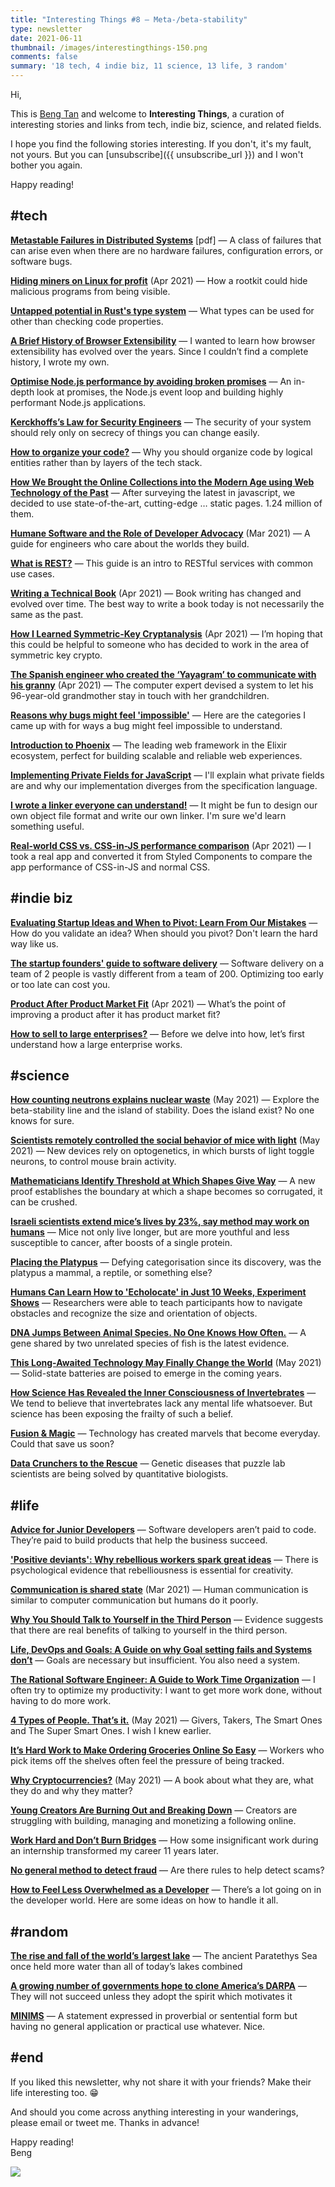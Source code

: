 ```yaml
---
title: "Interesting Things #8 — Meta-/beta-stability"
type: newsletter
date: 2021-06-11
thumbnail: /images/interestingthings-150.png
comments: false
summary: '18 tech, 4 indie biz, 11 science, 13 life, 3 random'
---
```


Hi,

This is [Beng Tan](https://bengtan.com/about/) and welcome to **Interesting Things**, a curation of interesting stories and links from tech, indie biz, science, and related fields.

I hope you find the following stories interesting. If you don't, it's my fault, not yours. But you can [unsubscribe]({{ unsubscribe_url }}) and I won't bother you again.

Happy reading!

## #tech

**[Metastable Failures in Distributed Systems](https://sigops.org/s/conferences/hotos/2021/papers/hotos21-s11-bronson.pdf)** [pdf] — A class of failures that can arise even when there are no hardware failures, configuration errors, or software bugs.

**[Hiding miners on Linux for profit](https://alfon.io/posts/hiding-cryptominers-linux)** (Apr 2021) — How a rootkit could hide malicious programs from being visible.

**[Untapped potential in Rust's type system](https://www.jakobmeier.ch/blogging/Untapped-Rust.html)** — What types can be used for other than checking code properties.
<!-- #rust -->

**[A Brief History of Browser Extensibility](https://medium.com/brick-by-brick/a-brief-history-of-browser-extensibility-bcfeb4181c9a)** — I wanted to learn how browser extensibility has evolved over the years. Since I couldn’t find a complete history, I wrote my own.

**[Optimise Node.js performance by avoiding broken promises](https://www.nearform.com/blog/optimise-node-js-performance-avoiding-broken-promises/)** — An in-depth look at promises, the Node.js event loop and building highly performant Node.js applications.
<!-- @jasnell #node #js #javascript -->

**[Kerckhoffs’s Law for Security Engineers](https://devd.me/log/posts/kerckhoffs-law/)** — The security of your system should rely only on secrecy of things you can change easily.
<!-- @frgx #security -->

**[How to organize your code?](https://kislayverma.com/programming/how-to-organize-your-code/)** — Why you should organize code by logical entities rather than by layers of the tech stack.
<!-- @kislayverma #coding #programming -->

**[How We Brought the Online Collections into the Modern Age using Web Technology of the Past](https://www.vam.ac.uk/blog/digital/how-we-brought-the-online-collections-into-the-modern-age-using-web-technology-of-the-past)** — After surveying the latest in javascript, we decided to use state-of-the-art, cutting-edge … static pages. 1.24 million of them.
<!-- #webdesign #webdev #html #webdevelopment #webdeveloper #website -->

**[Humane Software and the Role of Developer Advocacy](https://www.makeartwithpython.com/blog/thoughts-on-technical-evangelism/)** (Mar 2021) — A guide for engineers who care about the worlds they build.
<!-- @burningion -->

**[What is REST?](https://www.crudful.com/guides/what-is-rest)** — This guide is an intro to RESTful services with common use cases.

**[Writing a Technical Book](https://andregarzia.com/2021/04/writing-a-technical-book.html)** (Apr 2021) — Book writing has changed and evolved over time. The best way to write a book today is not necessarily the same as the past.
<!-- @soapdog -->

**[How I Learned Symmetric-Key Cryptanalysis](https://akircanski.github.io/cryptanalysis/2021/04/27/symmetric-key-cryptanalysis-howto.html)** (Apr 2021) — I’m hoping that this could be helpful to someone who has decided to work in the area of symmetric key crypto.
<!-- #security -->

**[The Spanish engineer who created the ‘Yayagram’ to communicate with his granny](https://english.elpais.com/science_tech/2021-04-23/the-spanish-engineer-who-created-the-yayagram-to-communicate-with-his-granny.html)** (Apr 2021) — The computer expert devised a system to let his 96-year-old grandmother stay in touch with her grandchildren.

**[Reasons why bugs might feel 'impossible'](https://jvns.ca/blog/2021/06/08/reasons-why-bugs-might-feel-impossible/)** — Here are the categories I came up with for ways a bug might feel impossible to understand.
<!-- @b0rk #coding #programming -->

**[Introduction to Phoenix](https://serokell.io/blog/introduction-to-phoenix)** — The leading web framework in the Elixir ecosystem, perfect for building scalable and reliable web experiences.

**[Implementing Private Fields for JavaScript](https://www.mgaudet.ca/technical/2021/5/4/implementing-private-fields-for-javascript)** — I'll explain what private fields are and why our implementation diverges from the specification language. 
<!-- @mattstudies #js #javascript -->

**[I wrote a linker everyone can understand!](https://briancallahan.net/blog/20210609.html)** — It might be fun to design our own object file format and write our own linker. I'm sure we'd learn something useful.

**[Real-world CSS vs. CSS-in-JS performance comparison](https://pustelto.com/blog/css-vs-css-in-js-perf/)** (Apr 2021) — I took a real app and converted it from Styled Components to compare the app performance of CSS-in-JS and normal CSS. 
<!-- @pustelto #css #webdesign #webdev #webdevelopment #webdeveloper -->


## #indie biz

**[Evaluating Startup Ideas and When to Pivot: Learn From Our Mistakes](https://www.visualbinary.com/blog/audiex)** — How do you validate an idea? When should you pivot? Don't learn the hard way like us.
<!-- @ABriscallBowker #startup #startups #product #startupideas -->

**[The startup founders' guide to software delivery](https://circleci.com/blog/startup-founders-guide-to-software-delivery/)** — Software delivery on a team of 2 people is vastly different from a team of 200. Optimizing too early or too late can cost you.
<!--#startup #startups -->

**[Product After Product Market Fit](https://desmondmcnamee.com/21.04.2021-product-after-product-market-fit.html)** (Apr 2021) — What’s the point of improving a product after it has product market fit? 
<!-- @desmondmc89 #startup #startups #product #startupideas -->

**[How to sell to large enterprises?](https://www.getcogno.ai/blog/how-to-sell-to-large-enterprises/)** — Before we delve into how, let’s first understand how a large enterprise works.
<!-- @amangoeliitb -->


## #science

**[How counting neutrons explains nuclear waste](https://rootsofprogress.org/nuclear-physics)** (May 2021) — Explore the beta-stability line and the island of stability. Does the island exist? No one knows for sure.
<!-- @rootsofprogress -->

**[Scientists remotely controlled the social behavior of mice with light](https://www.sciencenews.org/article/optogenetics-social-behavior-brains-mice-light)** (May 2021) — New devices rely on optogenetics, in which bursts of light toggle neurons, to control mouse brain activity.

**[Mathematicians Identify Threshold at Which Shapes Give Way](https://www.quantamagazine.org/mathematicians-identify-threshold-at-which-shapes-give-way-20210603/)** — A new proof establishes the boundary at which a shape becomes so corrugated, it can be crushed.

**[Israeli scientists extend mice’s lives by 23%, say method may work on humans](https://www.timesofisrael.com/israeli-scientists-extend-mices-lives-by-23-say-method-may-work-on-humans/)** — Mice not only live longer, but are more youthful and less susceptible to cancer, after boosts of a single protein.

**[Placing the Platypus](https://www.historytoday.com/archive/natural-histories/placing-platypus)** — Defying categorisation since its discovery, was the platypus a mammal, a reptile, or something else? 

**[Humans Can Learn How to 'Echolocate' in Just 10 Weeks, Experiment Shows](https://www.sciencealert.com/blind-and-sighted-people-can-learn-to-echolocate-in-as-few-as-10-weeks)** — Researchers were able to teach participants how to navigate obstacles and recognize the size and orientation of objects.

**[DNA Jumps Between Animal Species. No One Knows How Often.](https://www.quantamagazine.org/dna-jumps-between-animal-species-no-one-knows-how-often-20210609/)** — A gene shared by two unrelated species of fish is the latest evidence.

**[This Long-Awaited Technology May Finally Change the World](https://medium.com/predict/this-long-awaited-technology-may-finally-change-the-world-ec3023a30af2)** (May 2021) — Solid-state batteries are poised to emerge in the coming years.

**[How Science Has Revealed the Inner Consciousness of Invertebrates](https://lithub.com/how-science-has-revealed-the-inner-consciousness-of-invertebrates)** — We tend to believe that invertebrates lack any mental life whatsoever. But science has been exposing the frailty of such a belief.

**[Fusion & Magic](https://www.laphamsquarterly.org/technology/fusion-magic)** — Technology has created marvels that become everyday. Could that save us soon?

**[Data Crunchers to the Rescue](http://cshl.nautil.us/article/704/data-crunchers-to-the-rescue)** — Genetic diseases that puzzle lab scientists are being solved by quantitative biologists.


## #life

**[Advice for Junior Developers](https://ashfurrow.com/blog/advice-for-junior-developers/)** — Software developers aren’t paid to code. They’re paid to build products that help the business succeed.
<!-- @ashfurrow -->

**['Positive deviants': Why rebellious workers spark great ideas](https://www.bbc.com/worklife/article/20210528-positive-deviants-why-rebellious-workers-spark-gr-ideas)** — There is psychological evidence that rebelliousness is essential for creativity.

**[Communication is shared state](https://www.rubick.com/communication-is-shared-state/)** (Mar 2021) — Human communication is similar to computer communication but humans do it poorly.
<!-- @JadeRubick #productivity -->

**[Why You Should Talk to Yourself in the Third Person](https://www.vice.com/en/article/k7a3mm/why-you-should-talk-to-yourself-in-the-third-person-inner-monologue)** — Evidence suggests that there are real benefits of talking to yourself in the third person.
<!-- #productivity -->

**[Life, DevOps and Goals: A Guide on why Goal setting fails and Systems don’t](https://www.p3r.one/goal-setting-is-bullshit/)** — Goals are necessary but insufficient. You also need a system.
<!-- @hrittikhere #productivity -->

**[The Rational Software Engineer: A Guide to Work Time Organization](https://hackernoon.com/the-rational-software-engineer-a-guide-to-work-time-organization-wfu34ce)** — I often try to optimize my productivity: I want to get more work done, without having to do more work.
<!-- #productivity -->

**[4 Types of People. That’s it.](https://medium.com/aha-moments/4-types-of-people-thats-it-5bbce8e7d197)** (May 2021) — Givers, Takers, The Smart Ones and The Super Smart Ones. I wish I knew earlier.
<!-- @KarthRajan -->

**[It’s Hard Work to Make Ordering Groceries Online So Easy](https://www.nytimes.com/2021/06/04/business/online-groceries-pickers-instacart.html)** — Workers who pick items off the shelves often feel the pressure of being tracked.

**[Why Cryptocurrencies?](https://whycryptocurrencies.com/toc.html)** (May 2021) — A book about what they are, what they do and why they matter?

**[Young Creators Are Burning Out and Breaking Down](https://www.nytimes.com/2021/06/08/style/creator-burnout-social-media.html)** — Creators are struggling with building, managing and monetizing a following online.

**[Work Hard and Don’t Burn Bridges](https://vancelucas.com/blog/work-hard-and-dont-burn-bridges/)** — How some insignificant work during an internship transformed my career 11 years later.
<!-- @vlucas -->

**[No general method to detect fraud](https://calpaterson.com/fraud.html)** — Are there rules to help detect scams?

**[How to Feel Less Overwhelmed as a Developer](https://medium.com/@juliahaigh/how-to-feel-less-overwhelmed-as-a-developer-79bc816709de)** — There’s a lot going on in the developer world. Here are some ideas on how to handle it all.
<!-- @UmOkJulia #productivity -->


## #random

**[The rise and fall of the world’s largest lake](https://www.sciencemag.org/news/2021/06/rise-and-fall-world-s-largest-lake)** — The ancient Paratethys Sea once held more water than all of today’s lakes combined

**[A growing number of governments hope to clone America’s DARPA](https://www.economist.com/science-and-technology/2021/06/03/a-growing-number-of-governments-hope-to-clone-americas-darpa)** — They will not succeed unless they adopt the spirit which motivates it

**[MINIMS](http://www.tweller.com/minims/index.html)** — A statement expressed in proverbial or sentential form but having no general application or practical use whatever. Nice.


## #end

If you liked this newsletter, why not share it with your friends? Make their life interesting too. 😁

And should you come across anything interesting in your wanderings, please email or tweet me. Thanks in advance!

Happy reading!  
Beng

![](https://bengtan.com/images/portrait-40.png)

